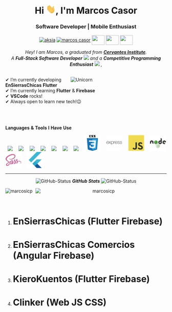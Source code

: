 <h1 align="center">Hi <img src="https://raw.githubusercontent.com/ABSphreak/ABSphreak/master/gifs/Hi.gif" width="30px">,
    I'm Marcos Casor</h1>
<h3 align="center">Software Developer | Mobile Enthusiast</h3>
<p align="center">
    <a href="https://www.linkedin.com/in/marcos-casor-pressacco-086ab321/" target="blank">
        <img align="center" src="https://cdn.jsdelivr.net/npm/simple-icons@3.0.1/icons/linkedin.svg" alt="aksia"
            height="30" width="40" /></a>
    <a href="https://www.facebook.com/marcos.casor/" target="blank">
        <img align="center" src="https://cdn.jsdelivr.net/npm/simple-icons@3.0.1/icons/facebook.svg" alt="marcos casor"
            height="30" width="40" /></a>
    <a href="mailto: marcos.casor@gmail.com">
        <img align="center" src="https://simpleicons.org/icons/gmail.svg" height="30" width="40" /></a>
    <a href="https://www.instagram.com/marcos.casor/" target="blank">
        <img align="center" src="https://simpleicons.org/icons/instagram.svg" height="30" width="40" /></a>
    <a href="https://twitter.com/marcosicp/" target="blank">
        <img align="center" src="https://simpleicons.org/icons/twitter.svg" height="30" width="40" /></a>
</p>



<p align="center">
    <em>
        Hey! I am Marcos, a graduated from <a href="https://www.cervantes.edu.ar/"> <b>Cervantes Institute</b></a>. <br>
        A <b>Full-Stack Software Developer</b> <img
            src="https://github.com/TheDudeThatCode/TheDudeThatCode/blob/master/Assets/Developer.gif" width="30px"> and
        a <b>Competitive Programming Enthusiast</b>&nbsp;<img
            src="https://github.com/TheDudeThatCode/TheDudeThatCode/blob/master/Assets/Designer.gif"
            width="36px">&nbsp,<br>
    </em>
    <br>
</p>

<img align="right" width=300px alt="Unicorn" src="https://media.giphy.com/media/FPbnShq1h1IS5FQyPD/giphy.gif" />

✔ I’m currently developing **EnSierrasChicas** **Flutter**<br>
✔ I’m currently learning **Flutter** & **Firebase**<br>
✔ **VSCode** rocks!<br>
✔ Always open to learn new tech!😉<br>
<br><br><br>


**Languages** **&** **Tools** **I** **Have** **Use**
<p align="left">
    <code> <img height="50" src="https://github.com/uannabi/-/blob/master/resource/jp.svg"> </code>
    <code> <img height="50" src="https://github.com/uannabi/-/blob/master/resource/docker-ar21.svg"> </code>
    <code> <img height="50" src="https://github.com/uannabi/-/blob/master/resource/git.svg"> </code>
    <code> <img height="50" src="https://github.com/uannabi/-/blob/master/resource/linux-ar21.svg"> </code>
    <code> <img height="50" src="https://github.com/uannabi/-/blob/master/resource/other/mongodb-ar21.svg"> </code>
    <code> <img height="50" src="https://github.com/uannabi/-/blob/master/resource/other/sqlite-ar21.svg"> </code>
    <code> <img height="50" src="https://github.com/uannabi/-/blob/master/resource/other/mysql-ar21.svg"> </code>
    <code> <img height="50" src="https://raw.githubusercontent.com/devicons/devicon/master/icons/css3/css3-original-wordmark.svg"> </code>
    <code> <img height="50" src="https://raw.githubusercontent.com/devicons/devicon/master/icons/express/express-original-wordmark.svg"> </code>
    <code> <img height="50" src="https://raw.githubusercontent.com/devicons/devicon/master/icons/javascript/javascript-original.svg"> </code>
    <code> <img height="50" src="https://raw.githubusercontent.com/devicons/devicon/master/icons/nodejs/nodejs-original-wordmark.svg"> </code>
    <code> <img height="50" src="https://raw.githubusercontent.com/devicons/devicon/master/icons/sass/sass-original.svg"> </code>
    <code> <img height="50" src="https://raw.githubusercontent.com/devicons/devicon/master/icons/flutter/flutter-original.svg"> </code>
    <hr>
</p>
<p align="center">
    <img src="https://media.giphy.com/media/8UHRm5oY4k4FDxq5QG/giphy.gif" width="30px"
        alt="GitHub-Status" />&nbsp;<i><b>GitHub Stats</b></i>
    <img src="https://media.giphy.com/media/8UHRm5oY4k4FDxq5QG/giphy.gif" width="30px" alt="GitHub-Status" />
</p>
<p align="center">
    <img align="left"
        src="https://github-readme-stats.vercel.app/api/top-langs?username=marcosicp&show_icons=true&locale=en&layout=compact"
        alt="marcosicp" />
</p>

<p align="center">
    <img align="right" src="https://github-readme-stats.vercel.app/api?username=marcosicp&show_icons=true&locale=en"
        alt="marcosicp" width="410" />
</p>

<p align="bottom" style="margin-top:100px">
    <ol>
        <li>
            <p align="left">
                <!-- <h1>Projects</h1> -->
                <!-- <img align="right" src="https://github-readme-stats.vercel.app/api?username=marcosicp&show_icons=true&locale=en" alt="marcosicp" width="410" /> -->
            <h1>EnSierrasChicas (Flutter Firebase)
            </h1>
            </p>
        </li>
        <li>
            <p align="left">
                <!-- <h1>Projects</h1> -->
                <!-- <img align="right" src="https://github-readme-stats.vercel.app/api?username=marcosicp&show_icons=true&locale=en" alt="marcosicp" width="410" /> -->
            <h1>EnSierrasChicas Comercios (Angular Firebase)
            </h1>
            </p>
        </li>
        <li>
            <p align="left">
                <!-- <h1>Projects</h1> -->
                <!-- <img align="right" src="https://github-readme-stats.vercel.app/api?username=marcosicp&show_icons=true&locale=en" alt="marcosicp" width="410" /> -->
            <h1>KieroKuentos (Flutter Firebase)
            </h1>
            </p>
        </li>
        <li>
            <p align="left">
            <h1>Clinker (Web JS CSS)
            </h1>
            </p>
        </li>
    </ol>
</p>
